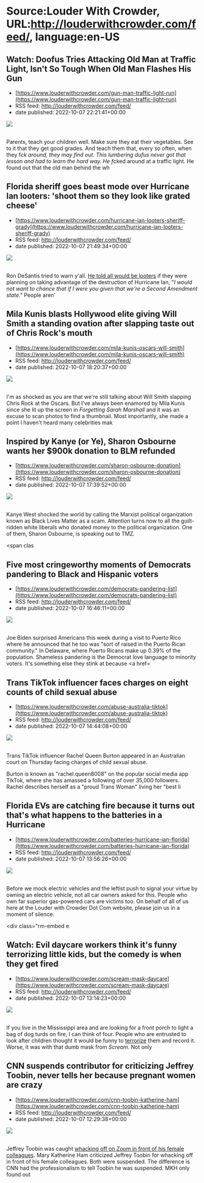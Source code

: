 # Source:Louder With Crowder, URL:http://louderwithcrowder.com/feed/, language:en-US

## Watch: Doofus Tries Attacking Old Man at Traffic Light, Isn't So Tough When Old Man Flashes His Gun
 - [https://www.louderwithcrowder.com/gun-man-traffic-light-run](https://www.louderwithcrowder.com/gun-man-traffic-light-run)
 - RSS feed: http://louderwithcrowder.com/feed/
 - date published: 2022-10-07 22:21:41+00:00

<img src="https://www.louderwithcrowder.com/media-library/image.png?id=27625152&amp;width=1245&amp;height=700&amp;coordinates=0%2C0%2C0%2C0" /><br /><br /><p>Parents, teach your children well. Make sure they eat their vegetables. See to it that they get good grades. And teach them that, every so often, when they f*ck around, they may find out. This lumbering dufus never got that lesson and had to learn the hard way. He f*cked around at a traffic light. He found out that the old man behind the wh

## Florida sheriff goes beast mode over Hurricane Ian looters: 'shoot them so they look like grated cheese'
 - [https://www.louderwithcrowder.com/hurricane-ian-looters-sheriff-grady](https://www.louderwithcrowder.com/hurricane-ian-looters-sheriff-grady)
 - RSS feed: http://louderwithcrowder.com/feed/
 - date published: 2022-10-07 21:49:34+00:00

<img src="https://www.louderwithcrowder.com/media-library/image.png?id=31880594&amp;width=1245&amp;height=700&amp;coordinates=0%2C0%2C0%2C120" /><br /><br /><p>Ron DeSantis tried to warn y'all. <a href="https://www.louderwithcrowder.com/ron-desantis-looting" target="_blank">He told all would be looters</a> if they were planning on taking advantage of the destruction of Hurricane Ian, "<em>I would not want to chance that if I were you given that we're a Second Amendment state."  </em>People aren'

## Mila Kunis blasts Hollywood elite giving Will Smith a standing ovation after slapping taste out of Chris Rock's mouth
 - [https://www.louderwithcrowder.com/mila-kunis-oscars-will-smith](https://www.louderwithcrowder.com/mila-kunis-oscars-will-smith)
 - RSS feed: http://louderwithcrowder.com/feed/
 - date published: 2022-10-07 18:20:37+00:00

<img src="https://www.louderwithcrowder.com/media-library/image.jpg?id=31879914&amp;width=1200&amp;height=800&amp;coordinates=0%2C0%2C24%2C0" /><br /><br /><p>I'm as shocked as you are that we're still talking about Will Smith slapping Chris Rock at the Oscars. But I've always been enamored by Mila Kunis since she lit up the screen in <em>Forgetting Sarah Marshall</em> and it was an excuse to scan photos to find a thumbnail. Most importantly, she made a point I haven't heard many celebrities mak

## Inspired by Kanye (or Ye), Sharon Osbourne wants her $900k donation to BLM refunded
 - [https://www.louderwithcrowder.com/sharon-osbourne-donation](https://www.louderwithcrowder.com/sharon-osbourne-donation)
 - RSS feed: http://louderwithcrowder.com/feed/
 - date published: 2022-10-07 17:39:52+00:00

<img src="https://www.louderwithcrowder.com/media-library/image.png?id=31879773&amp;width=1200&amp;height=800&amp;coordinates=0%2C0%2C24%2C0" /><br /><br /><p>Kanye West shocked the world by calling the Marxist political organization known as Black Lives Matter as a scam. Attention turns now to all the guilt-ridden white liberals who donated money to the political organization. One of them, Sharon Osbourne, is speaking out to TMZ.</p><p class="shortcode-media shortcode-media-youtube">
<span clas

## Five most cringeworthy moments of Democrats pandering to Black and Hispanic voters
 - [https://www.louderwithcrowder.com/democrats-pandering-list](https://www.louderwithcrowder.com/democrats-pandering-list)
 - RSS feed: http://louderwithcrowder.com/feed/
 - date published: 2022-10-07 16:46:11+00:00

<img src="https://www.louderwithcrowder.com/media-library/image.png?id=31879574&amp;width=2000&amp;height=1500&amp;coordinates=162%2C0%2C0%2C0" /><br /><br /><p>Joe Biden surprised Americans this week during a visit to Puerto Rico where he announced that he too was "sort of raised in the Puerto Rican community." In Delaware, where Puerto Ricans make up 0.39% of the population. Shameless pandering is the Democrat love language to minority voters. It's something else they stink at because <a href=

## Trans TikTok influencer faces charges on eight counts of child sexual abuse
 - [https://www.louderwithcrowder.com/abuse-australia-tiktok](https://www.louderwithcrowder.com/abuse-australia-tiktok)
 - RSS feed: http://louderwithcrowder.com/feed/
 - date published: 2022-10-07 14:44:08+00:00

<img src="https://www.louderwithcrowder.com/media-library/image.png?id=31879023&amp;width=1245&amp;height=700&amp;coordinates=0%2C0%2C0%2C118" /><br /><br /><p>Trans TikTok influencer Rachel Queen Burton appeared in an Australian court on Thursday facing charges of child sexual abuse. </p><p>Burton is known as "rachel.queen8008" on the popular social media app TikTok, where she has amassed a following of over 35,000 followers. Rachel describes herself as a "proud Trans Woman" living her "best li

## Florida EVs are catching fire because it turns out that's what happens to the batteries in a Hurricane
 - [https://www.louderwithcrowder.com/batteries-hurricane-ian-florida](https://www.louderwithcrowder.com/batteries-hurricane-ian-florida)
 - RSS feed: http://louderwithcrowder.com/feed/
 - date published: 2022-10-07 13:56:26+00:00

<img src="https://www.louderwithcrowder.com/media-library/image.png?id=31878827&amp;width=1245&amp;height=700&amp;coordinates=0%2C59%2C0%2C60" /><br /><br /><p>Before we mock electric vehicles and the leftist push to signal your virtue by owning an electric vehicle, not all car owners asked for this. People who own far superior gas-powered cars are victims too. On behalf of all of us here at the Louder with Crowder Dot Com website, please join us in a moment of silence.</p><div class="rm-embed e

## Watch: Evil daycare workers think it's funny terrorizing little kids, but the comedy is when they get fired
 - [https://www.louderwithcrowder.com/scream-mask-daycare](https://www.louderwithcrowder.com/scream-mask-daycare)
 - RSS feed: http://louderwithcrowder.com/feed/
 - date published: 2022-10-07 13:14:23+00:00

<img src="https://www.louderwithcrowder.com/media-library/image.png?id=31878717&amp;width=980" /><br /><br /><p>If you live in the Mississippi area and are looking for a front porch to light a bag of dog turds on fire, I can think of four. People who are entrusted to look after children thought it would be funny to <a href="https://www.louderwithcrowder.com/insane-man-subway-joker" target="_blank">terrorize</a> them and record it. Worse, it was with that dumb mask from <em>Scream</em>. Not only 

## CNN suspends contributor for criticizing Jeffrey Toobin, never tells her because pregnant women are crazy
 - [https://www.louderwithcrowder.com/cnn-toobin-katherine-ham](https://www.louderwithcrowder.com/cnn-toobin-katherine-ham)
 - RSS feed: http://louderwithcrowder.com/feed/
 - date published: 2022-10-07 12:29:38+00:00

<img src="https://www.louderwithcrowder.com/media-library/image.jpg?id=31878386&amp;width=980" /><br /><br /><p>Jeffrey Toobin was caught <a href="https://www.louderwithcrowder.com/oj-simpson-jeffrey-toobin" target="_blank">whacking off on Zoom in front of his female colleagues</a>. Mary Katherine Ham criticized Jeffrey Toobin for whacking off in front of his female colleagues. Both were suspended. The difference is CNN had the professionalism to tell Toobin he was suspended. MKH only found out 

